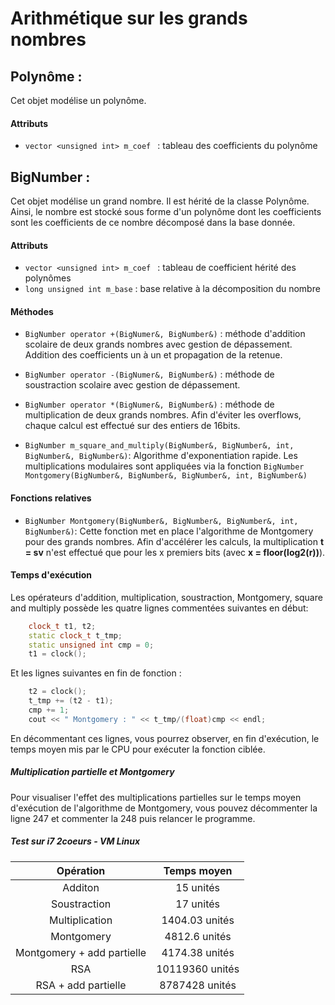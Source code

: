 Arithmétique sur les grands nombres
==================================

Polynôme :
----------
Cet objet modélise un polynôme. 

#### Attributs 
* `vector <unsigned int> m_coef ` : tableau des coefficients du polynôme

BigNumber : 
-----------
Cet objet modélise un grand nombre. Il est hérité de la classe Polynôme.
Ainsi, le nombre est stocké sous forme d'un polynôme dont les coefficients
sont les coefficients de ce nombre décomposé dans la base donnée.

#### Attributs 
* `vector <unsigned int> m_coef ` : tableau de coefficient hérité 
des polynômes
* `long unsigned int m_base` : base relative à la décomposition du nombre

#### Méthodes 
* `BigNumber operator +(BigNumer&, BigNumber&)` : méthode d'addition 
scolaire de deux grands nombres avec gestion de dépassement.
Addition des coefficients un à un et propagation de la retenue.

* `BigNumber operator -(BigNumer&, BigNumber&)` : méthode de soustraction
scolaire avec gestion de dépassement.

* `BigNumber operator *(BigNumer&, BigNumber&)` : méthode de multiplication 
de deux grands nombres. Afin d'éviter les overflows, chaque calcul est effectué
sur des entiers de 16bits. 

* `BigNumber m_square_and_multiply(BigNumber&, BigNumber&, int, BigNumber&, BigNumber&)`:
Algorithme d'exponentiation rapide. Les multiplications modulaires sont appliquées 
via la fonction `BigNumber Montgomery(BigNumber&, BigNumber&, BigNumber&, int, BigNumber&)`

#### Fonctions relatives 

* `BigNumber Montgomery(BigNumber&, BigNumber&, BigNumber&, int, BigNumber&)`:
Cette fonction met en place l'algorithme de Montgomery pour des grands nombres.
Afin d'accélérer les calculs, la multiplication __t = sv__ n'est effectué que pour les 
x premiers bits (avec __x = floor(log2(r))__).

#### Temps d'exécution 
Les opérateurs d'addition, multiplication, soustraction, Montgomery,
square and multiply possède les quatre lignes commentées suivantes en début:
 ```c++
     clock_t t1, t2;
     static clock_t t_tmp;
     static unsigned int cmp = 0;
     t1 = clock();
 ```
 Et les lignes suivantes en fin de fonction :
 ```c++
     t2 = clock();
     t_tmp += (t2 - t1);
     cmp += 1;
     cout << " Montgomery : " << t_tmp/(float)cmp << endl;
 ```
 En décommentant ces lignes, vous pourrez observer, en fin d'exécution, 
 le temps moyen mis par le CPU pour exécuter la fonction ciblée.
 
 ##### Multiplication partielle et Montgomery
 Pour visualiser l'effet des multiplications partielles sur le temps 
 moyen d'exécution de l'algorithme de Montgomery, vous pouvez
 décommenter la ligne 247 et commenter la 248 puis relancer le programme.
 
 
 ##### Test sur i7 2coeurs - VM Linux
 
 |Opération                 |Temps moyen     | 
 |:------------------------:|:--------------:|
 |Additon                   | 15 unités      |
 |Soustraction              | 17 unités      |
 |Multiplication            | 1404.03 unités |
 |Montgomery                | 4812.6 unités  |
 |Montgomery + add partielle| 4174.38 unités |
 |RSA                       | 10119360 unités|
 |RSA + add partielle       | 8787428 unités |
